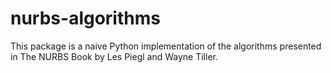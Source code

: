 # nurbs-algorithms

This package is a naive Python implementation of the algorithms presented in The NURBS Book by Les Piegl and Wayne Tiller.